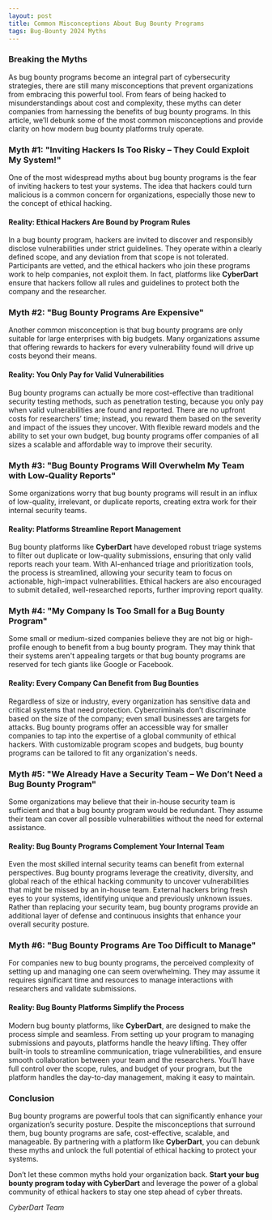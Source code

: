 ```yaml
---
layout: post
title: Common Misconceptions About Bug Bounty Programs
tags: Bug-Bounty 2024 Myths
---
```


### Breaking the Myths

As bug bounty programs become an integral part of cybersecurity strategies, there are still many misconceptions that prevent organizations from embracing this powerful tool. From fears of being hacked to misunderstandings about cost and complexity, these myths can deter companies from harnessing the benefits of bug bounty programs. In this article, we’ll debunk some of the most common misconceptions and provide clarity on how modern bug bounty platforms truly operate.

### Myth #1: "Inviting Hackers Is Too Risky – They Could Exploit My System!"

One of the most widespread myths about bug bounty programs is the fear of inviting hackers to test your systems. The idea that hackers could turn malicious is a common concern for organizations, especially those new to the concept of ethical hacking.

#### Reality: Ethical Hackers Are Bound by Program Rules
In a bug bounty program, hackers are invited to discover and responsibly disclose vulnerabilities under strict guidelines. They operate within a clearly defined scope, and any deviation from that scope is not tolerated. Participants are vetted, and the ethical hackers who join these programs work to help companies, not exploit them. In fact, platforms like **CyberDart** ensure that hackers follow all rules and guidelines to protect both the company and the researcher.

### Myth #2: "Bug Bounty Programs Are Expensive"

Another common misconception is that bug bounty programs are only suitable for large enterprises with big budgets. Many organizations assume that offering rewards to hackers for every vulnerability found will drive up costs beyond their means.

#### Reality: You Only Pay for Valid Vulnerabilities
Bug bounty programs can actually be more cost-effective than traditional security testing methods, such as penetration testing, because you only pay when valid vulnerabilities are found and reported. There are no upfront costs for researchers’ time; instead, you reward them based on the severity and impact of the issues they uncover. With flexible reward models and the ability to set your own budget, bug bounty programs offer companies of all sizes a scalable and affordable way to improve their security.

### Myth #3: "Bug Bounty Programs Will Overwhelm My Team with Low-Quality Reports"

Some organizations worry that bug bounty programs will result in an influx of low-quality, irrelevant, or duplicate reports, creating extra work for their internal security teams.

#### Reality: Platforms Streamline Report Management
Bug bounty platforms like **CyberDart** have developed robust triage systems to filter out duplicate or low-quality submissions, ensuring that only valid reports reach your team. With AI-enhanced triage and prioritization tools, the process is streamlined, allowing your security team to focus on actionable, high-impact vulnerabilities. Ethical hackers are also encouraged to submit detailed, well-researched reports, further improving report quality.

### Myth #4: "My Company Is Too Small for a Bug Bounty Program"

Some small or medium-sized companies believe they are not big or high-profile enough to benefit from a bug bounty program. They may think that their systems aren't appealing targets or that bug bounty programs are reserved for tech giants like Google or Facebook.

#### Reality: Every Company Can Benefit from Bug Bounties
Regardless of size or industry, every organization has sensitive data and critical systems that need protection. Cybercriminals don’t discriminate based on the size of the company; even small businesses are targets for attacks. Bug bounty programs offer an accessible way for smaller companies to tap into the expertise of a global community of ethical hackers. With customizable program scopes and budgets, bug bounty programs can be tailored to fit any organization's needs.

### Myth #5: "We Already Have a Security Team – We Don’t Need a Bug Bounty Program"

Some organizations may believe that their in-house security team is sufficient and that a bug bounty program would be redundant. They assume their team can cover all possible vulnerabilities without the need for external assistance.

#### Reality: Bug Bounty Programs Complement Your Internal Team
Even the most skilled internal security teams can benefit from external perspectives. Bug bounty programs leverage the creativity, diversity, and global reach of the ethical hacking community to uncover vulnerabilities that might be missed by an in-house team. External hackers bring fresh eyes to your systems, identifying unique and previously unknown issues. Rather than replacing your security team, bug bounty programs provide an additional layer of defense and continuous insights that enhance your overall security posture.

### Myth #6: "Bug Bounty Programs Are Too Difficult to Manage"

For companies new to bug bounty programs, the perceived complexity of setting up and managing one can seem overwhelming. They may assume it requires significant time and resources to manage interactions with researchers and validate submissions.

#### Reality: Bug Bounty Platforms Simplify the Process
Modern bug bounty platforms, like **CyberDart**, are designed to make the process simple and seamless. From setting up your program to managing submissions and payouts, platforms handle the heavy lifting. They offer built-in tools to streamline communication, triage vulnerabilities, and ensure smooth collaboration between your team and the researchers. You’ll have full control over the scope, rules, and budget of your program, but the platform handles the day-to-day management, making it easy to maintain.

### Conclusion

Bug bounty programs are powerful tools that can significantly enhance your organization’s security posture. Despite the misconceptions that surround them, bug bounty programs are safe, cost-effective, scalable, and manageable. By partnering with a platform like **CyberDart**, you can debunk these myths and unlock the full potential of ethical hacking to protect your systems.

Don’t let these common myths hold your organization back. **Start your bug bounty program today with CyberDart** and leverage the power of a global community of ethical hackers to stay one step ahead of cyber threats.

*CyberDart Team*
